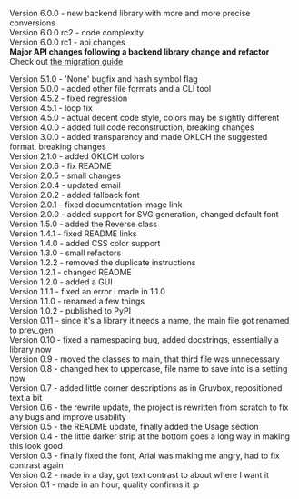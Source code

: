 Version 6.0.0 - new backend library with more and more precise conversions  
Version 6.0.0 rc2 - code complexity  
Version 6.0.0 rc1 - api changes  
**Major API changes following a backend library change and refactor**  
Check out [the migration guide](MIGRATION6.md)

Version 5.1.0 - 'None' bugfix and hash symbol flag  
Version 5.0.0 - added other file formats and a CLI tool  
Version 4.5.2 - fixed regression  
Version 4.5.1 - loop fix  
Version 4.5.0 - actual decent code style, colors may be slightly different  
Version 4.0.0 - added full code reconstruction, breaking changes  
Version 3.0.0 - added transparency and made OKLCH the suggested format, breaking changes  
Version 2.1.0 - added OKLCH colors  
Version 2.0.6 - fix README  
Version 2.0.5 - small changes  
Version 2.0.4 - updated email  
Version 2.0.2 - added fallback font  
Version 2.0.1 - fixed documentation image link  
Version 2.0.0 - added support for SVG generation, changed default font  
Version 1.5.0 - added the Reverse class  
Version 1.4.1 - fixed README links  
Version 1.4.0 - added CSS color support  
Version 1.3.0 - small refactors  
Version 1.2.2 - removed the duplicate instructions  
Version 1.2.1 - changed README  
Version 1.2.0 - added a GUI  
Version 1.1.1 - fixed an error i made in 1.1.0  
Version 1.1.0 - renamed a few things   
Version 1.0.2 - published to PyPI  
Version 0.11 - since it's a library it needs a name, the main file got renamed to prev_gen  
Version 0.10 - fixed a namespacing bug, added docstrings, essentially a library now  
Version 0.9 - moved the classes to main, that third file was unnecessary  
Version 0.8 - changed hex to uppercase, file name to save into is a setting now  
Version 0.7 - added little corner descriptions as in Gruvbox, repositioned text a bit  
Version 0.6 - the rewrite update, the project is rewritten from scratch to fix any bugs and improve usability  
Version 0.5 - the README update, finally added the Usage section  
Version 0.4 - the little darker strip at the bottom goes a long way in making this look good  
Version 0.3 - finally fixed the font, Arial was making me angry, had to fix contrast again  
Version 0.2 - made in a day, got text contrast to about where I want it  
Version 0.1 - made in an hour, quality confirms it :p  
